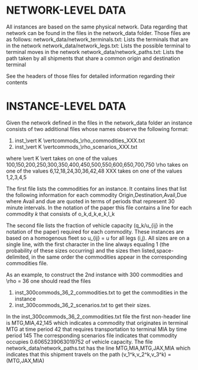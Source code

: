 # NETWORK-LEVEL DATA
All instances are based on the same physical network. 
Data regarding that network can be found in the files in the network_data folder.
Those files are as follows:
network_data/network_terminals.txt: Lists the terminals that are in the network
network_data/network_legs.txt: Lists the possible terminal to terminal moves in the network
network_data/network_paths.txt: Lists the path taken by all shipments that share a common origin and destination terminal

See the headers of those files for detailed information regarding their contents

# INSTANCE-LEVEL DATA
Given the network defined in the files in the network_data folder an instance consists of two additional files whose names observe the following format:
1) inst_\vert K \vertcommods_\rho_commodities_XXX.txt
2) inst_\vert K \vertcommods_\rho_scenarios_XXX.txt

where 
\vert K \vert takes on one of the values 100,150,200,250,300,350,400,450,500,550,600,650,700,750
\rho takes on one of the values 6,12,18,24,30,36,42,48
XXX takes on one of the values 1,2,3,4,5

The first file lists the commodities for an instance. 
It contains lines that list the following information for each commodity 
Origin,Destination,Avail,Due
where Avail and due are quoted in terms of periods that represent 30 minute intervals.
In the notation of the paper this file contains a line for each commodity $k$ that consists of
o_k,d_k,e_k,l_k

The second file lists the fraction of vehicle capacity (q_k/u_{ij} in the notation of the paper) required for each commodity. These instances are based on a homogenous fleet so u_{ij} = u for all legs (i,j). 
All sizes are on a single line, with the first character in the line always equaling 1 (the probability of these sizes occurring) and the sizes then listed,space-delimited, in the same order the commodities appear in the corresponding commodities file. 

As an example, to construct the 2nd instance with 300 commodities and \rho = 36 one should read the files
1) inst_300commods_36_2_commodities.txt to get the commodities in the instance
2) inst_300commods_36_2_scenarios.txt to get their sizes.

In the inst_300commods_36_2_commodities.txt file the first non-header line is
MTG,MIA,42,145
which indicates a commodity that originates in terminal MTG at time period 42 that requires transportation to terminal MIA by time period 145
The corresponding scenarios file indicates that commodity occupies 0.6065239063019752 of vehicle capacity. 
The file network_data/network_paths.txt has the line
MTG,MIA,MTG,JAX,MIA
which indicates that this shipment travels on the path (v_1^k,v_2^k,v_3^k) = (MTG,JAX,MIA)


